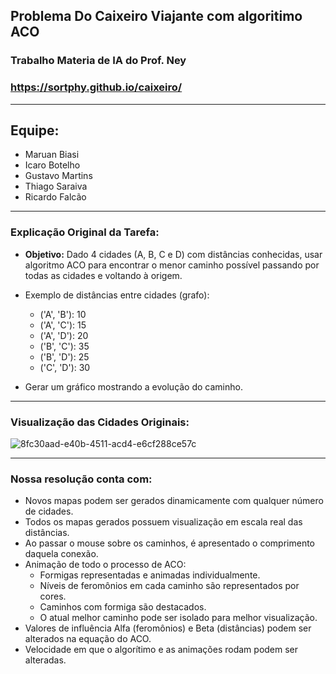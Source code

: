 ## Problema Do Caixeiro Viajante com algoritimo ACO
### Trabalho Materia de IA do Prof. Ney
### https://sortphy.github.io/caixeiro/

---------

## Equipe:
- Maruan Biasi
- Icaro Botelho
- Gustavo Martins
- Thiago Saraiva
- Ricardo Falcão

---------

### Explicação Original da Tarefa:
- **Objetivo:** Dado 4 cidades (A, B, C e D) com distâncias conhecidas, usar algoritmo ACO para encontrar o menor caminho possível passando por todas as cidades e voltando à origem.

- Exemplo de distâncias entre cidades (grafo):
    - ('A', 'B'): 10
    - ('A', 'C'): 15
    - ('A', 'D'): 20
    - ('B', 'C'): 35
    - ('B', 'D'): 25
    - ('C', 'D'): 30

- Gerar um gráfico mostrando a evolução do caminho.

---------
### Visualização das Cidades Originais:

![8fc30aad-e40b-4511-acd4-e6cf288ce57c](https://github.com/user-attachments/assets/055523ee-8600-493f-898c-fd5dcc6abe68)


---------
### Nossa resolução conta com:
- Novos mapas podem ser gerados dinamicamente com qualquer número de cidades.
- Todos os mapas gerados possuem visualização em escala real das distâncias.
- Ao passar o mouse sobre os caminhos, é apresentado o comprimento daquela conexão.
- Animação de todo o processo de ACO:
    - Formigas representadas e animadas individualmente.
    - Níveis de feromônios em cada caminho são representados por cores.
    - Caminhos com formiga são destacados.
    - O atual melhor caminho pode ser isolado para melhor visualização.
- Valores de influência Alfa (feromônios) e Beta (distâncias) podem ser alterados na equação do ACO.
- Velocidade em que o algorítimo e as animações rodam podem ser alteradas.


